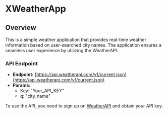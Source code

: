 # XWeatherApp

## Overview

This is a simple weather application that provides real-time weather information based on user-searched city names. The application ensures a seamless user experience by utilizing the WeatherAPI.

### API Endpoint

- **Endpoint:** [https://api.weatherapi.com/v1/current.json](https://api.weatherapi.com/v1/current.json)
- **Params:**
  - Key: "Your_API_KEY"
  - q: "city_name"

To use the API, you need to sign up on [WeatherAPI](https://www.weatherapi.com/) and obtain your API key.
